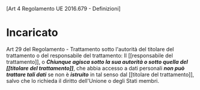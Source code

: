 [Art 4 Regolamento UE 2016.679 - Definizioni]
# Incaricato
Art 29 del Regolamento - Trattamento sotto l'autorità del titolare del trattamento o del responsabile del trattamento:
Il [[responsabile del trattamento]], o **_Chiunque agisca sotto la sua autorità o sotto quella del [[titolare del trattamento]]_**, che abbia accesso a dati personali **_non può trattare tali dati_** se non è **_istruito_** in tal senso dal [[titolare del trattamento]], salvo che lo richieda il diritto dell'Unione o degli Stati membri.
